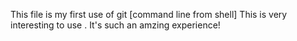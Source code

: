This file is my first use of git [command line from shell]
This is very interesting to use . It's such an amzing experience!
